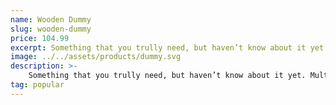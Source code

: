 ```yaml
---
name: Wooden Dummy
slug: wooden-dummy
price: 104.99
excerpt: Something that you trully need, but haven’t know about it yet
image: ../../assets/products/dummy.svg
description: >-
    Something that you trully need, but haven’t know about it yet. Multiple winner of Community Awarads.
tag: popular
---
```

